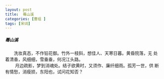 ```yaml
---
layout: post
title:  蓦山溪
categories: [曹组 ]
tags: [宋词]
---
```


##### 蓦山溪

　　洗妆真态，不作铅花御。竹外一枝斜，想佳人、天寒日暮。黄昏院落，无
处着清香，风细细，雪垂垂，何况江头路。　　　　　　　　　　　　　　　
　 
<br>　　 月边疏影，梦到消魂处。结子欲黄时，又须作、廉纤细雨。孤芳一世，供
断有情愁，消瘦损，东阳也，试问花知否？　　　　　　　　　　　　　　　

























　　　　　　　　　　 





































